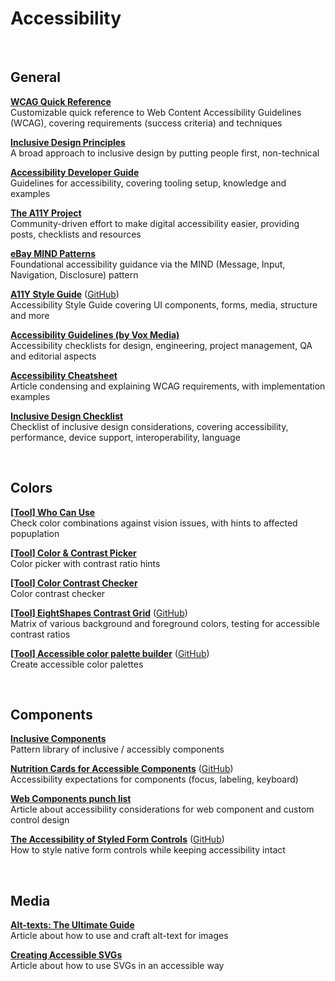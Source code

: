 # Accessibility

<br>

## General

**[WCAG Quick Reference](https://www.w3.org/WAI/WCAG21/quickref)**<br>
Customizable quick reference to Web Content Accessibility Guidelines (WCAG), covering requirements (success criteria) and techniques

**[Inclusive Design Principles](https://inclusivedesignprinciples.org)**<br>
A broad approach to inclusive design by putting people first, non-technical

**[Accessibility Developer Guide](https://www.accessibility-developer-guide.com)**<br>
Guidelines for accessibility, covering tooling setup, knowledge and examples

**[The A11Y Project](https://www.a11yproject.com)**<br>
Community-driven effort to make digital accessibility easier, providing posts, checklists and resources

**[eBay MIND Patterns](https://ebay.gitbook.io/mindpatterns)**<br>
Foundational accessibility guidance via the MIND (Message, Input, Navigation, Disclosure) pattern

**[A11Y Style Guide](https://a11y-style-guide.com/style-guide)** ([GitHub](https://github.com/cehfisher/a11y-style-guide))<br>
Accessibility Style Guide covering UI components, forms, media, structure and more

**[Accessibility Guidelines (by Vox Media)](http://accessibility.voxmedia.com)**<br>
Accessibility checklists for design, engineering, project management, QA and editorial aspects

**[Accessibility Cheatsheet](https://bitsofco.de/the-accessibility-cheatsheet)**<br>
Article condensing and explaining WCAG requirements, with implementation examples

**[Inclusive Design Checklist](https://github.com/Heydon/inclusive-design-checklist)**<br>
Checklist of inclusive design considerations, covering accessibility, performance, device support, interoperability, language

<br>

## Colors

**[[Tool] Who Can Use](https://whocanuse.com)**<br>
Check color combinations against vision issues, with hints to affected popuplation

**[[Tool] Color & Contrast Picker](https://kevingutowski.github.io/color.html)**<br>
Color picker with contrast ratio hints

**[[Tool] Color Contrast Checker](https://contrast-checker.vercel.app)**<br>
Color contrast checker

**[[Tool] EightShapes Contrast Grid](https://contrast-grid.eightshapes.com)** ([GitHub](https://github.com/EightShapes/contrast-grid))<br>
Matrix of various background and foreground colors, testing for accessible contrast ratios

**[[Tool] Accessible color palette builder](https://toolness.github.io/accessible-color-matrix)** ([GitHub](https://github.com/toolness/accessible-color-matrix))<br>
Create accessible color palettes

<br>

## Components

**[Inclusive Components](https://inclusive-components.design)**<br>
Pattern library of inclusive / accessibly components

**[Nutrition Cards for Accessible Components](https://davatron5000.github.io/a11y-nutrition-cards)** ([GitHub](https://github.com/davatron5000/a11y-nutrition-cards))<br>
Accessibility expectations for components (focus, labeling, keyboard)

**[Web Components punch list](https://www.tpgi.com/web-components-punch-list)**<br>
Article about accessibility considerations for web component and custom control design

**[The Accessibility of Styled Form Controls](https://scottaohara.github.io/a11y_styled_form_controls)** ([GitHub](https://github.com/scottaohara/a11y_styled_form_controls))<br>
How to style native form controls while keeping accessibility intact

<br>

## Media

**[Alt-texts: The Ultimate Guide](https://axesslab.com/alt-texts)**<br>
Article about how to use and craft alt-text for images

**[Creating Accessible SVGs](https://www.deque.com/blog/creating-accessible-svgs)**<br>
Article about how to use SVGs in an accessible way
